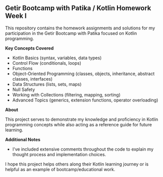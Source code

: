 ## Getir Bootcamp with Patika / Kotlin Homework Week I

This repository contains the homework assignments and solutions for my participation in the Getir Bootcamp with Patika focused on Kotlin programming.

**Key Concepts Covered**

* Kotlin Basics (syntax, variables, data types)
* Control Flow (conditionals, loops)
* Functions
* Object-Oriented Programming (classes, objects, inheritance, abstract classes, interfaces)
* Data Structures (lists, sets, maps)
* Null Safety
* Working with Collections (filtering, mapping, sorting)
* Advanced Topics (generics, extension functions, operator overloading)

**About**

This project serves to demonstrate my knowledge and proficiency in Kotlin programming concepts while also acting as a reference guide for future learning.

**Additional Notes**

* I've included extensive comments throughout the code to explain my thought process and implementation choices.

I hope this project helps others along their Kotlin learning journey or is helpful as an example of bootcamp/educational work.
